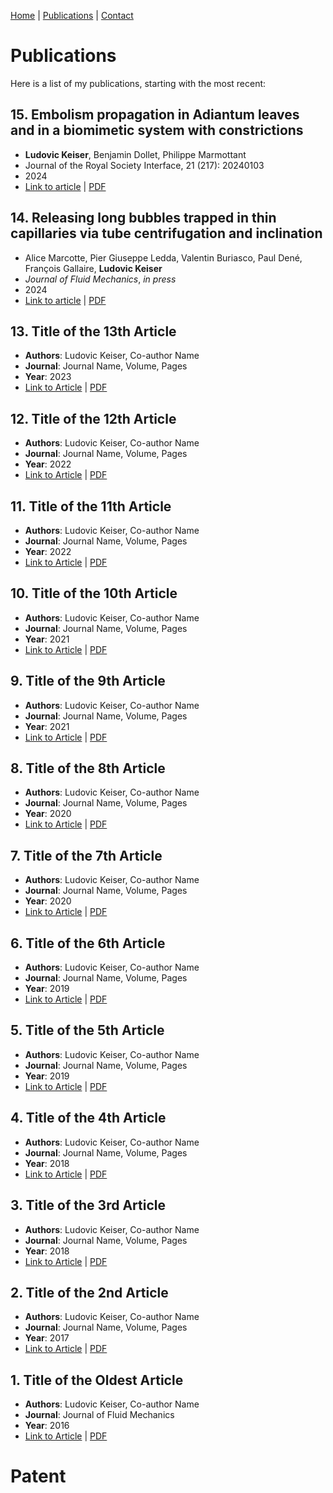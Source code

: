 [Home](index.md) | [Publications](publications.md) | [Contact](contact.md)

# Publications

Here is a list of my publications, starting with the most recent:

## 15. Embolism propagation in Adiantum leaves and in a biomimetic system with constrictions
- **Ludovic Keiser**, Benjamin Dollet, Philippe Marmottant
- Journal of the Royal Society Interface, 21 (217): 20240103
- 2024
- [Link to article](https://doi.org/10.1098/rsif.2024.0103) | [PDF](publications/Keiser2024_JRSI)

## 14. Releasing long bubbles trapped in thin capillaries via tube centrifugation and inclination
- Alice Marcotte, Pier Giuseppe Ledda, Valentin Buriasco, Paul Dené, François Gallaire, **Ludovic Keiser**
- *Journal of Fluid Mechanics*, *in press*
- 2024
- [Link to article](https://doi.org/10.48550/arXiv.2404.17934) | [PDF](publications/Marcotte2024_JFMbis)

## 13. Title of the 13th Article
- **Authors**: Ludovic Keiser, Co-author Name
- **Journal**: Journal Name, Volume, Pages
- **Year**: 2023
- [Link to Article](link_to_article_13) | [PDF](path/to/pdf13.pdf)

## 12. Title of the 12th Article
- **Authors**: Ludovic Keiser, Co-author Name
- **Journal**: Journal Name, Volume, Pages
- **Year**: 2022
- [Link to Article](link_to_article_12) | [PDF](path/to/pdf12.pdf)

## 11. Title of the 11th Article
- **Authors**: Ludovic Keiser, Co-author Name
- **Journal**: Journal Name, Volume, Pages
- **Year**: 2022
- [Link to Article](link_to_article_11) | [PDF](path/to/pdf11.pdf)

## 10. Title of the 10th Article
- **Authors**: Ludovic Keiser, Co-author Name
- **Journal**: Journal Name, Volume, Pages
- **Year**: 2021
- [Link to Article](link_to_article_10) | [PDF](path/to/pdf10.pdf)

## 9. Title of the 9th Article
- **Authors**: Ludovic Keiser, Co-author Name
- **Journal**: Journal Name, Volume, Pages
- **Year**: 2021
- [Link to Article](link_to_article_9) | [PDF](path/to/pdf9.pdf)

## 8. Title of the 8th Article
- **Authors**: Ludovic Keiser, Co-author Name
- **Journal**: Journal Name, Volume, Pages
- **Year**: 2020
- [Link to Article](link_to_article_8) | [PDF](path/to/pdf8.pdf)

## 7. Title of the 7th Article
- **Authors**: Ludovic Keiser, Co-author Name
- **Journal**: Journal Name, Volume, Pages
- **Year**: 2020
- [Link to Article](link_to_article_7) | [PDF](path/to/pdf7.pdf)

## 6. Title of the 6th Article
- **Authors**: Ludovic Keiser, Co-author Name
- **Journal**: Journal Name, Volume, Pages
- **Year**: 2019
- [Link to Article](link_to_article_6) | [PDF](path/to/pdf6.pdf)

## 5. Title of the 5th Article
- **Authors**: Ludovic Keiser, Co-author Name
- **Journal**: Journal Name, Volume, Pages
- **Year**: 2019
- [Link to Article](link_to_article_5) | [PDF](path/to/pdf5.pdf)

## 4. Title of the 4th Article
- **Authors**: Ludovic Keiser, Co-author Name
- **Journal**: Journal Name, Volume, Pages
- **Year**: 2018
- [Link to Article](link_to_article_4) | [PDF](path/to/pdf4.pdf)

## 3. Title of the 3rd Article
- **Authors**: Ludovic Keiser, Co-author Name
- **Journal**: Journal Name, Volume, Pages
- **Year**: 2018
- [Link to Article](link_to_article_3) | [PDF](path/to/pdf3.pdf)

## 2. Title of the 2nd Article
- **Authors**: Ludovic Keiser, Co-author Name
- **Journal**: Journal Name, Volume, Pages
- **Year**: 2017
- [Link to Article](link_to_article_2) | [PDF](path/to/pdf2.pdf)

## 1. Title of the Oldest Article
- **Authors**: Ludovic Keiser, Co-author Name
- **Journal**: Journal of Fluid Mechanics
- **Year**: 2016
- [Link to Article](link_to_article_1) | [PDF](path/to/pdf1.pdf)


# Patent


